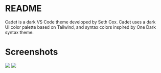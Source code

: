 # README

Cadet is a dark VS Code theme developed by Seth Cox. Cadet uses a dark UI color palette based on Tailwind, and syntax colors inspired by One Dark syntax theme.

# Screenshots
<img src='https://i.imgur.com/dhFUeq1.png' />
<img src='https://i.imgur.com/oNgNVGl.png' />
